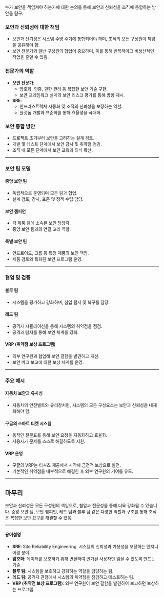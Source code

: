 누가 보안을 책임져야 하는가에 대한 논의를 통해 보안과 신뢰성을 조직에 통합하는 방안을 탐구.

### 보안과 신뢰성에 대한 책임
- 보안과 신뢰성은 시스템 수명 주기에 통합되어야 하며, 조직의 모든 구성원이 책임을 공유해야 함.
- 보안 전문가와 일반 구성원의 협업이 중요하며, 이를 통해 반복적이고 비생산적인 작업을 줄일 수 있음.

### 전문가의 역할
- **보안 전문가**:
  - 암호화, 인증, 권한 관리 등 복잡한 보안 기술 구현.
  - 보안 프레임워크 설계와 보안 리스크 평가를 통해 방향 제시.
- **SRE**:
  - 인프라스트럭처 자동화 및 조직의 신뢰성을 보장하는 역할.
  - 플랫폼 개발과 표준화를 통해 효율성을 극대화.

### 보안 통합 방안
- 프로젝트 초기부터 보안을 고려하는 설계 검토.
- 개발 및 테스트 단계에서 보안 감사 및 취약점 점검.
- 조직 내 모든 단계에서 보안 교육과 의식 확산.

---

### 보안 팀 모델

#### 중앙 보안 팀
- 독립적으로 운영되며 모든 팀과 협업.
- 설계 검토, 감사, 표준 및 정책 수립 담당.

#### 보안 챔피언
- 각 제품 팀에 소속된 보안 담당자.
- 중앙 보안 팀과의 연결 고리 역할.

#### 특별 보안 팀
- 안드로이드, 크롬 등 특정 제품의 보안 책임.
- 제품 검토와 특화된 보안 프로그램 운영.

---

### 협업 및 검증

#### 블루 팀
- 시스템을 평가하고 강화하며, 침입 탐지 및 복구를 담당.

#### 레드 팀
- 공격자 시뮬레이션을 통해 시스템의 취약점을 점검.
- 공격과 탐지를 통해 보안 체계를 강화.

#### VRP (취약점 보상 프로그램)
- 외부 연구원과 협업해 보안 결함을 발견하고 개선.
- 보안 버그 보고에 대한 보상 체계를 운영.

---

### 주요 예시

#### 자동차 보안과 유사성
- 자동차의 안전벨트와 유리창처럼, 시스템의 모든 구성요소는 보안과 신뢰성을 내재화해야 함.

#### 구글의 스마트 티켓 시스템
- 동적인 질문표를 통해 보안 요청을 자동화하고 효율화.
- 사용자가 문제를 스스로 해결하도록 지원.

#### VRP 운영
- 구글의 VRP는 티셔츠 제공에서 시작해 금전적 보상으로 발전.
- 기본적인 취약점을 내부적으로 해결한 후 외부 연구원의 기여를 유도.

---

## 마무리
보안과 신뢰성은 모든 구성원의 책임으로, 협업과 전문성을 통해 더욱 강화될 수 있습니다. 중앙 보안 팀, 보안 챔피언, 레드 팀과 블루 팀 같은 다양한 역할과 구조를 통해 조직은 복잡한 보안 요구를 해결할 수 있음.

---

#### 용어설명
- **SRE**: Site Reliability Engineering. 시스템의 신뢰성과 가용성을 보장하는 엔지니어링 분야.
- **암호화**: 데이터를 보호하기 위해 변환하여 인가된 사용자만 읽을 수 있도록 만드는 기술.
- **블루 팀**: 시스템을 보호하고 강화하는 역할을 담당하는 팀.
- **레드 팀**: 공격자 관점에서 시스템의 취약점을 점검하고 테스트하는 팀.
- **VRP (취약점 보상 프로그램)**: 외부 연구원이 보안 결함을 발견하여 보고하면 보상하는 프로그램.
